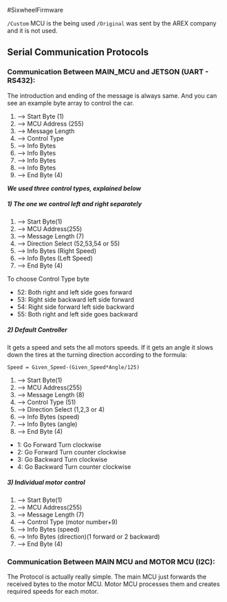 #SixwheelFirmware

`/Custom` MCU is the being used
`/Original` was sent by the AREX company and it is not used.

## Serial Communication Protocols

### Communication Between MAIN_MCU and JETSON (UART - RS432):
The introduction and ending of the message is always same. And you can see an example byte array to control the car.

1. --> Start Byte (1)
2.	--> MCU Address (255)
3. 	--> Message Length
4.	--> Control Type 
5. 	--> Info Bytes
6.	--> Info Bytes
7. 	--> Info Bytes
8. 	--> Info Bytes
9.	--> End Byte (4)

***We used three control types, explained below***

##### 1) The one we control left and right separately

1. 	--> Start Byte(1)
2.	--> MCU Address(255)
3. 	--> Message Length (7)
4.	--> Direction Select (52,53,54 or 55)
5. 	--> Info Bytes (Right Speed)
6.	--> Info Bytes (Left Speed)
7.	--> End Byte (4)

To choose Control Type byte
* 52: Both right and left side goes forward
* 53: Right side backward left side forward
* 54: Right side forward left side backward
* 55: Both right and left side goes backward

##### 2) Default Controller 

It gets a speed and sets the all motors speeds. If it gets an angle it slows down the tires at the turning direction according to the formula: 

`Speed = Given_Speed-(Given_Speed*Angle/125)`  

1. 	--> Start Byte(1)
2.	--> MCU Address(255)
3. 	--> Message Length (8)
4.	--> Control Type (51)
5. 	--> Direction Select (1,2,3 or 4)
6.	--> Info Bytes (speed)
7.	--> Info Bytes (angle)
8.	--> End Byte (4)

* 1: Go Forward Turn clockwise
* 2: Go Forward Turn counter clockwise
* 3: Go Backward Turn clockwise
* 4: Go Backward Turn counter clockwise

##### 3) Individual motor control

1. 	--> Start Byte(1)
2.	--> MCU Address(255)
3. 	--> Message Length (7)
4.	--> Control Type (motor number+9)
5. 	--> Info Bytes (speed)
6.	--> Info Bytes (direction)(1 forward or 2 backward)
7.	--> End Byte (4)

### Communication Between MAIN MCU and MOTOR MCU (I2C):

The Protocol is actually really simple. The main MCU just forwards the received bytes to the motor MCU. Motor MCU processes them and creates required speeds for each motor.
